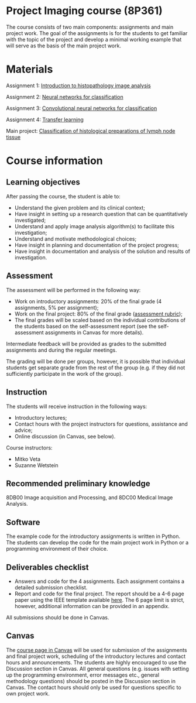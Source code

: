 # Project Imaging course (8P361)

The course consists of two main components: assignments and main project work. The goal of the assignments is for the students to get familiar with the topic of the project and develop a minimal working example that will serve as the basis of the main project work.

# Materials

Assignment 1: [Introduction to histopathology image analysis](assignments/introduction.ipynb)

Assignment 2: [Neural networks for classification](assignments/mlp.ipynb)

Assignment 3: [Convolutional neural networks for classification](assignments/cnn.ipynb)

Assignment 4: [Transfer learning](assignments/transfer.ipynb)

Main project: [Classification of histological preparations of lymph node tissue](main_project.md)

# Course information

## Learning objectives

After passing the course, the student is able to:

* Understand the given problem and its clinical context;
* Have insight in setting up a research question that can be quantitatively investigated;
* Understand and apply image analysis algorithm(s) to facilitate this investigation;
* Understand and motivate methodological choices;
* Have insight in planning and documentation of the project progress;
* Have insight in documentation and analysis of the solution and results of investigation.

## Assessment

The assessment will be performed in the following way:

* Work on introductory assignments: 20% of the final grade (4 assignments, 5% per assignment);
* Work on the final project: 80% of the final grade ([assessment rubric](rubric.md));
* The final grades will be scaled based on the individual contributions of the students based on the self-assessment report (see the self-assessment assignments in Canvas for more details).

Intermediate feedback will be provided as grades to the submitted assignments and during the regular meetings.

The grading will be done per groups, however, it is possible that individual students get separate grade from the rest of the group (e.g. if they did not sufficiently participate in the work of the group).

## Instruction

The students will receive instruction in the following ways:

* Introductory lectures;
* Contact hours with the project instructors for questions, assistance and advice;
* Online discussion (in Canvas, see below).

Course instructors:
* Mitko Veta
* Suzanne Wetstein

## Recommended preliminary knowledge

8DB00 Image acquisition and Processing, and 8DC00 Medical Image Analysis.

## Software

The example code for the introductory assignments is written in Python. The students can develop the code for the main project work in Python or a programming environment of their choice.


## Deliverables checklist

* Answers and code for the 4 assignments. Each assignment contains a detailed submission checklist.
* Report and code for the final project. The report should be a 4-6 page paper using the IEEE template available [here](https://www.ieee.org/conferences/publishing/templates.html). The 6 page limit is strict, however, additional information can be provided in an appendix.

All submissions should be done in Canvas.

## Canvas

The [course page in Canvas](https://canvas.tue.nl/courses/8525) will be used for submission of the assignments and final project work, scheduling of the introductory lectures and contact hours and announcements. The students are highly encouraged to use the Discussion section in Canvas. All general questions (e.g. issues with setting up the programming environment, error messages etc., general methodology questions) should be posted in the Discussion section in Canvas. The contact hours should only be used for questions specific to own project work.

